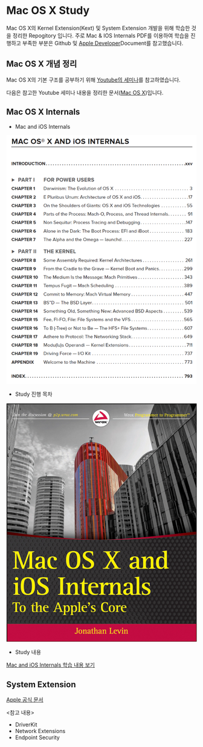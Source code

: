 # Mac OS X Study

Mac OS X의 Kernel Extension(Kext) 및 System Extension 개발을 위해 학습한 것을 정리한 Repogitory 입니다. 주로 Mac & IOS Internals PDF를 이용하여 학습을 진행하고 부족한 부분은 Github 및 [Apple Developer](https://developer.apple.com/library/archive/documentation/Darwin/Conceptual/KernelProgramming/Extend/Extend.html)Document를 참고했습니다.

## Mac OS X 개념 정리

Mac OS X의 기본 구조를 공부하기 위해 [Youtube의 세미나](https://www.youtube.com/watch?v=-7GMHB3Plc8)를 참고하였습니다.

다음은 참고한 Youtube 세미나 내용을 정리한 문서([Mac OS X](./OSXSeminar.md))입니다.

## Mac OS X Internals

- Mac and iOS Internals

![Book Cover](./img/InternalsBook/index.png)

- Study 진행 목차

![Book Index](./img/InternalsBook/cover.png)

- Study 내용

[Mac and iOS Internals 학습 내용 보기](./OSXInternals.md)



## System Extension

[Apple 공식 문서](https://developer.apple.com/kr/system-extensions/)

<참고 내용>
- DriverKit
- Network Extensions
- Endpoint Security




